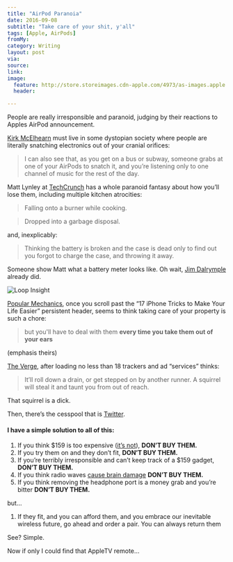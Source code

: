 ```yaml
---
title: "AirPod Paranoia"
date: 2016-09-08
subtitle: "Take care of your shit, y'all"
tags: [Apple, AirPods]
fromMy: 
category: Writing
layout: post
via: 
source: 
link: 
image:
  feature: http://store.storeimages.cdn-apple.com/4973/as-images.apple.com/is/image/AppleInc/aos/published/images/M/ME/MMEF2/MMEF2?wid=572&hei=572&fmt=jpeg&qlt=95&op_sharpen=0&resMode=bicub&op_usm=0.5,0.5,0,0&iccEmbed=0&layer=comp&.v=1473201136653
  header:

---
```


People are really irresponsible and paranoid, judging by their reactions to Apples AirPod announcement.

<!-- more -->  

[Kirk McElhearn][1] must live in some dystopian society where people are literally snatching electronics out of your cranial orifices:

> I can also see that, as you get on a bus or subway, someone grabs at one of your AirPods to snatch it, and you’re listening only to one channel of music for the rest of the day.

Matt Lynley at [TechCrunch][2] has a whole paranoid fantasy about how you’ll lose them, including multiple kitchen atrocities:
 
> Falling onto a burner while cooking.

> Dropped into a garbage disposal.

and, inexplicably:

> Thinking the battery is broken and the case is dead only to find out you forgot to charge the case, and throwing it away.

Someone show Matt what a battery meter looks like. Oh wait, [Jim Dalrymple][5] already did.

![Loop Insight](http://www.loopinsight.com/wp-content/uploads/AirPod-Battery-420x315.jpg)

[Popular Mechanics][3], once you scroll past the “17 iPhone Tricks to Make Your Life Easier” persistent header, seems to think taking care of your property is such a chore:

> but you'll have to deal with them **every time you take them out of your ears**

(emphasis theirs)

[The Verge][4], after loading no less than 18 trackers and ad “services” thinks:

> It’ll roll down a drain, or get stepped on by another runner. A squirrel will steal it and taunt you from out of reach.

That squirrel is a dick.

Then, there’s the cesspool that is [Twitter][6].

#### I have a simple solution to all of this:

 1. If you think $159 is too expensive ([it’s not][7]), **DON’T BUY THEM.**
 2. If you try them on and they don’t fit, **DON’T BUY THEM.**
 3. If you’re terribly irresponsible and can’t keep track of a $159 gadget, **DON’T BUY THEM.**
 4. If you think radio waves [cause brain damage][8] **DON’T BUY THEM.**
 5. If you think removing the headphone port is a money grab and you’re bitter **DON’T BUY THEM.**
 
but…

 1. If they fit, and you can afford them, and you embrace our inevitable wireless future, go ahead and order a pair. You can always return them

See? Simple.

Now if only I could find that AppleTV remote…


[1]: http://www.mcelhearn.com/apples-airpod-mistake
[2]: https://techcrunch.com/2016/09/07/all-the-ways-you-are-probably-going-to-lose-an-airpod/
[3]: http://www.popularmechanics.com/technology/gadgets/a22747/apple-airpods-are-bad-design/
[4]: http://www.theverge.com/2016/9/7/12837796/airpod-expensive-wireless-apple-headphones
[5]: http://www.loopinsight.com/2016/09/07/a-few-thoughts-on-apples-iphone-7-keynote/
[6]: https://twitter.com/search?q=lose%20airpods&src=tyah
[7]: http://amzn.to/2cFgauO
[8]: http://boingboing.net/2016/08/01/jill-stein-is-a-fearmongering.html
